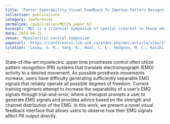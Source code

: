 ```yaml
---
title: "Patter Seperability Visual Feedback To Improve Pattern Recogntion Decoding Performance"
collection: publications
category: conferences
permalink: /publication/MEC24_paper_52
excerpt: 'MEC is a triennial symposium of special interest to those who work in the fields of upper limb prosthetics and myoelectric control (including upper and lower limb). As in previous years, it was hosted by the Institute of Biomedical Engineering, a research institute recognized worldwide for its pioneering work in myoelectric controls. This paper presents our findings demonstrating significant improvements in subjects utilizing 3D feedback for pattern recognition compared to those using traditional training methods. These improvements are evident across key metrics such as completion rate, overshoot per trial, efficiency, and throughput. Furthermore, we conducted retention experiments 30 days after the final trial, providing initial insights into the long-term effectiveness of 3D feedback training. To further assess the acceptability of this approach, we plan to collect additional metrics, including the number of recalibrations and training time required during the initial training phase. Amputee experiments are also planned. These additional findings will be published in an extended journal paper. '
date: 2024-08-15
venue: 'Myoelectric Control Symposium'
paperurl: 'https://conferences.lib.unb.ca/index.php/mec/article/view/2515'
citation: 'Levay, G. M., Yang, R., Hunt, C. L., Hodgson, M. C., Kaliki, R. R., & Thakor, N. V. (2024). PATTERN SEPARABILITY VISUAL FEEDBACK TO IMPROVE PATTERN RECOGNITION DECODING PERFORMANCE. Myoelectric Controls Symposium . https://doi.org/10.57922/mec.2515'
---
```


State-of-the-art myoelectric upper limb prostheses control often utilize pattern recognition (PR) systems that translate electromyograph (EMG) activity to a desired movement. As possible prosthesis movements increase, users have difficulty generating sufficiently separable EMG signals that reliably operate all possible degrees of freedom. Current training regimens attempt to increase the separability of a user’s EMG signals through trial-and-error, where a therapist prompts a user to generate EMG signals and provides advice based on the strength and channel distribution of the EMG. In this work, we present a novel visual feedback interface that allows users to observe how their EMG signals affect PR output directly.